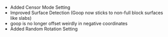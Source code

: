 - Added Censor Mode Setting
- Improved Surface Detection (Goop now sticks to non-full block surfaces like slabs)
- goop is no longer offset weirdly in negative coordinates
- Added Random Rotation Setting